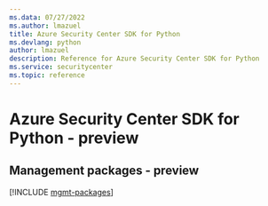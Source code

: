 ```yaml
---
ms.data: 07/27/2022
ms.author: lmazuel
title: Azure Security Center SDK for Python
ms.devlang: python
author: lmazuel
description: Reference for Azure Security Center SDK for Python
ms.service: securitycenter
ms.topic: reference
---
```

# Azure Security Center SDK for Python - preview

## Management packages - preview
[!INCLUDE [mgmt-packages](security-center-mgmt-index.md)]
